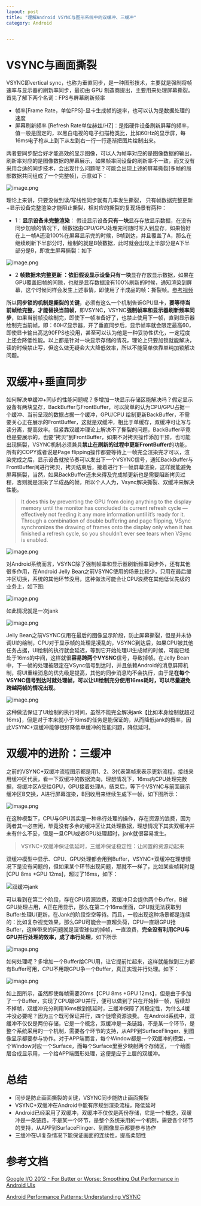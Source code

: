 ```yaml
---
layout: post
title: "理解Android VSYNC与图形系统中的双缓冲、三缓冲"
category: Android


---
```


# VSYNC与画面撕裂

VSYNC即vertical sync，也称为垂直同步，是一种图形技术，主要就是强制将帧速率与显示器的刷新率同步，最初由 GPU 制造商提出，主要用来处理屏幕撕裂。首先了解下两个名词：FPS与屏幕刷新频率

* 帧率[Frame Rate，单位FPS]-显卡生成帧的速率，也可以认为是数据处理的速度
* 屏幕刷新频率 [Refresh Rate单位赫兹/HZ]：是指硬件设备刷新屏幕的频率，值一般是固定的，以黑白电视的电子扫描枪类比，比如60Hz的显示屏，每16ms电子枪从上到下从左到右一行一行逐渐把图片绘制出来。

两者要同步配合好才能高效的显示图像，可以人为帧率对应的是图像数据的输出，刷新率对应的是图像数据的屏幕展示，如果帧率同设备的刷新率不一致，而又没有采用合适的同步技术，会出现什么问题呢？可能会出现上述的屏幕撕裂[多帧的局部数据共同组成了一个完整帧]，示意如下：

![image.png](https://p3-juejin.byteimg.com/tos-cn-i-k3u1fbpfcp/7c03e6553ccc49beae246ff2c3e0cd8b~tplv-k3u1fbpfcp-watermark.image?)

理论上来讲，只要没做到读/写线性同步就有几率发生撕裂， 只有帧数据完整更新+显示设备完整渲染才能阻止撕裂，相对应的撕裂的复现场景有两种：

* 1：**显示设备未完整渲染**： 假设显示设备**只有一块**显存存放显示数据，在没有同步加锁的情况下，帧数据由CPU/GPU处理完可随时写入到显存，如果恰好在上一帧A还没100%在屏幕显示完的时候，B帧到达，并且覆盖了A，那么在继续刷新下半部分时，绘制的就是B帧数据，此时就会出现上半部分是A下半部分是B，即发生屏幕撕裂：如下

![image.png](https://upload-images.jianshu.io/upload_images/1460468-4424c66d36b291f2.png?imageMogr2/auto-orient/strip%7CimageView2/2/w/1240)
 
* 2 **帧数据未完整更新 **：依旧假设显示设备**只有一块**显存存放显示数据，如果在GPU覆盖旧帧的间隙，也就是显存数据没有100%刷新的时候，通知渲染到屏幕，这个时候同样会发生上述事情，即使用了半成品的帧：撕裂帧。[参考视频](https://youtu.be/1iaHxmfZGGc?list=UU_x5XG1OV2P6uZZ5FSM9Ttw&t=112)

所以**同步锁的机制是撕裂的关键**，必须有这么一个机制告诉GPU显卡，**要等待当前帧绘完整，才能替换当前帧**，即VSYNC，VSYNC**强制帧率和显示器刷新频率同步**，如果当前帧没绘制完，即使下一帧准备好了，也禁止使用下一帧，直到显示器绘制完当前帧，即：60HZ显示器，开了垂直同步后，显示帧率就会限定最高60，即使显卡输出高达90FPS也没用，甚至可以认为他是一种妥协性优化，一定程度上还会降低性能。以上都是针对一块显示存储的情况，理论上只要加锁就能解决，读的时候禁止写，但这么做无疑会大大降低效率，所以不能简单依靠单纯加锁解决问题。
 
# 双缓冲+垂直同步

如何解决单缓冲+同步的性能问题呢？多增加一块显示存储区能解决吗？假定显示设备有两块显存，BackBuffer与FrontBuffer，可以简单的认为CPU/GPU占据一个缓冲、当前呈现的数据占据一个缓冲，GPU/CPU 绘制更新BackBuffer，不需要关心正在展示的FrontBuffer，这就是双缓冲，相比于单缓存，双缓冲可让写与读分离，提高效率。但紧靠双缓冲理论上解决不了撕裂的问题，BackBuffer毕竟也是要展示的，也要”拷贝“到FrontBuffer，如果不对拷贝操作添加干预，也可能出现撕裂，VSYNC机制必须兼具**禁止在刷新的过程中更新FrontBuffer**的功能，所有的COPY或者说是Page flipping操作都要等待上一帧完全渲染完才可以，渲染完成之后，显示设备就按节奏可以发出下一个VSYNC信号，通知BackBuffer与FrontBuffer间进行拷贝，拷贝结束后，接着进行下一帧屏幕渲染，这样就能避免屏幕撕裂，当然，如果BackBuffer还未来得及完成帧更新也是需要阻断拷贝过程，否则就是渲染了半成品的帧，所以个人人为，Vsync解决撕裂、双缓冲来解决性能。


> It does this by preventing the GPU from doing anything to the display memory until the monitor has concluded its current refresh cycle — effectively not feeding it any more information until it’s ready for it. Through a combination of double buffering and page flipping, VSync synchronizes the drawing of frames onto the display only when it has finished a refresh cycle, so you shouldn’t ever see tears when VSync is enabled.


![image.png](https://upload-images.jianshu.io/upload_images/1460468-30ac3ea4118e9390.png?imageMogr2/auto-orient/strip%7CimageView2/2/w/1240)


对Android系统而言，VSYNC除了强制帧率和显示器刷新频率同步外，还有其他很多作用，在Android Jelly Bean之前VSYNC使用的场景比较少，只用在最后缓冲区切换，系统的其他环节没用，这种做法可能会让CPU浪费在其他低优先级的业务上，如下图:

![image.png](https://p1-juejin.byteimg.com/tos-cn-i-k3u1fbpfcp/1c602db00e23427989b505ebd6e6a5fa~tplv-k3u1fbpfcp-watermark.image?)

如此情况就是一次jank

![image.png](https://upload-images.jianshu.io/upload_images/1460468-966ca5f42592eeff.png?imageMogr2/auto-orient/strip%7CimageView2/2/w/1240)


Jelly Bean之前VSYNC仅用在最后的图像显示阶段，防止屏幕撕裂，但是并未协调UI的绘制，CPU对于显示帧的处理是凌乱的，VSYNC到达后，如果CPU被其他任务占据，UI绘制的执行就会延迟，等到它开始处理UI生成帧的时候，可能已经处于16ms的中间，这样就很**容易跨两个VYSNC**信号，导致掉帧。在Jelly Bean中，下一帧的处理被限定在VSync信号到达时，并且依赖Android的消息屏障机制，将UI重绘消息的优先级是提高，其他的同步消息均不会执行，由于是**在每个VSYNC信号到达时就处理帧，可以让UI绘制充分使用16ms耗时，可以尽量避免跨越两帧的情况出现**。

![image.png](https://p3-juejin.byteimg.com/tos-cn-i-k3u1fbpfcp/fc7a8a63aa984a0bb06ab18796935c5c~tplv-k3u1fbpfcp-watermark.image?)

这种做法保证了UI绘制的执行时间，虽然不能完全解决jank【比如本身绘制就超过16ms】，但是对于本来就小于16ms的任务是能保证的，从而降低jank的概率，因此VSYNC+双缓冲能够很好降低单缓冲的性能问题，降低延时。

# 双缓冲的进阶：三缓冲

之前的VSYNC+双缓冲流程图示都是用1、2、3代表第帧来表示更新流程，接线来用缓冲区代表，看一下双缓冲的数据流向，理想情况下，16ms内CPU处理完数据，将缓冲区A交给GPU，GPU接着处理A，结束后，等下个VSYNC与前面展示缓冲区B交换，A进行屏幕渲染，B回收用来继续生成下一帧，如下图所示：

![image.png](https://p1-juejin.byteimg.com/tos-cn-i-k3u1fbpfcp/fc71e135be09466697802ddc17f4e1a8~tplv-k3u1fbpfcp-watermark.image?)

在这种模型下，CPU与GPU其实是一种串行处理的操作，存在资源的浪费，因为两者其一必空闲，毕竟没有多余的缓冲区让其处理数据，理想情况下其实双缓冲并未有什么不妥，但是一旦CPU或者GPU处理超时，jank就很容易发生。


>  VSYNC+双缓冲保证低延时，三缓冲保证稳定性：让闲置的资源动起来

双缓冲模型中显示、CPU、GPU处理都会用到Buffer，VSYNC+双缓冲在理想情况下是没有问题的，但如果某个环节出现问题，那就不一样了，比如某些帧耗时是[CPU 8ms +GPU 12ms]，超过了16ms，如下：

![双缓冲jank](https://www.androidpolice.com/wp-content/uploads/2012/07/0001_Layer-72.png)

可以看到在第二个阶段，存在CPU资源浪费，双缓冲只会提供两个Buffer，B被GPU处理占用，A正在用显示，那么在第二个16ms里面，CPU就无法获取到Buffer处理UI更新，在Jank的阶段空空等待。而且，一般出现这种场景都是连续的：比如复杂视觉效果，那么GPU可能会一直超负荷，CPU一直跟GPU抢Buffer，这样带来的问题就是滚雪球似的掉帧，一直浪费，**完全没有利用CPU与GPU并行处理的效率，成了串行处理**，如下所示

![image.png](https://upload-images.jianshu.io/upload_images/1460468-3de0622bf2e05a14.png?imageMogr2/auto-orient/strip%7CimageView2/2/w/1240)

如何处理呢？多增加一个Buffer给CPU用，让它提前忙起来，这样就能做到三方都有Buffer可用，CPU不用跟GPU争一个Buffer，真正实现并行处理。如下：

![image.png](https://upload-images.jianshu.io/upload_images/1460468-b88cf9b2eb3d6bb0.png?imageMogr2/auto-orient/strip%7CimageView2/2/w/1240)

如上图所示，虽然即使每帧需要20ms【CPU 8ms +GPU 12ms】，但是由于多加了一个Buffer，实现了CPU跟GPU并行，便可以做到了只在开始掉一帧，后续却不掉帧，双缓冲充分利用16ms做到低延时，三缓冲保障了其稳定性，为什么4缓冲没必要呢？因为三个既可保证并行，四个徒增资源浪费。  在Android系统中，双缓冲不仅仅是两份存储，它是一个概念，双缓冲是一条链路，不是某一个环节，是整个系统采用的一个机制，需要各个环节的支持，从APP到SurfaceFlinger、到图像显示都要参与协作。对于APP端而言，每个Window都是一个双缓冲的模型，一个Window对应一个Surface，而每个Surface里至少映射两个存储区，一个给图层合成显示用，一个给APP端图形处理，这便是应于上层的双缓冲。

# 总结

* 同步是防止画面撕裂的关键，VSYNC同步能防止画面撕裂
* VSYNC+双缓冲在Android中能有序规划渲染流程，降低延时
* Android已经采用了双缓冲，双缓冲不仅仅是两份存储，它是一个概念，双缓冲是一条链路，不是某一个环节，是整个系统采用的一个机制，需要各个环节的支持，从APP到SurfaceFlinger、到图像显示都要参与协作
* 三缓冲在UI复杂情况下能保证画面的连续性，提高柔韧性

# 参考文档

[Google I/O 2012 - For Butter or Worse: Smoothing Out Performance in Android UIs
](https://www.youtube.com/watch?v=Q8m9sHdyXnE)

[Android Performance Patterns: Understanding VSYNC
](https://www.youtube.com/watch?v=1iaHxmfZGGc&list=UU_x5XG1OV2P6uZZ5FSM9Ttw&index=2288)